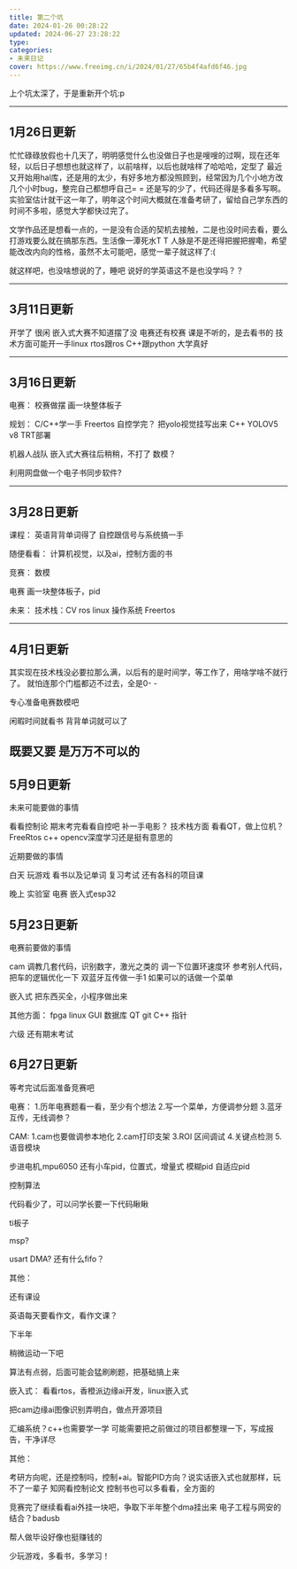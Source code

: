 ```yaml
---
title: 第二个坑
date: 2024-01-26 00:28:22
updated: 2024-06-27 23:28:22
type:
categories:
- 未来日记
cover: https://www.freeimg.cn/i/2024/01/27/65b4f4afd6f46.jpg
---
```


上个坑太深了，于是重新开个坑:p

---------------------
1月26日更新
---
忙忙碌碌放假也十几天了，明明感觉什么也没做日子也是嗖嗖的过啊，现在还年轻，以后日子想想也就这样了，以前啥样，以后也就啥样了哈哈哈，定型了
最近又开始用hal库，还是用的太少，有好多地方都没照顾到，经常因为几个小地方改几个小时bug，整完自己都想呼自己= = 还是写的少了，代码还得是多看多写啊。
实验室估计就干这一年了，明年这个时间大概就在准备考研了，留给自己学东西的时间不多啦，感觉大学都快过完了。

文学作品还是想看一点的，一是没有合适的契机去接触，二是也没时间去看，要么打游戏要么就在搞那东西。生活像一潭死水T T 
人脉是不是还得把握把握嘞，希望能改改内向的性格，虽然不太可能吧，感觉一辈子就这样了:(

就这样吧，也没啥想说的了，睡吧
说好的学英语这不是也没学吗？？

---------------------
3月11日更新
---
开学了
很闲
嵌入式大赛不知道摆了没
电赛还有校赛
课是不听的，是去看书的
技术方面可能开一手linux
rtos跟ros
C++跟python
大学真好

---------------------
3月16日更新
---
电赛：
校赛做摆
画一块整体板子

规划：
C/C++学一手
Freertos
自控学完？
把yolo视觉挂写出来 C++ YOLOV5 v8 TRT部署

机器人战队
嵌入式大赛往后稍稍，不打了 数模？

利用网盘做一个电子书同步软件?

---------------------
3月28日更新
---
课程：
英语背背单词得了
自控跟信号与系统搞一手

随便看看：
计算机视觉，以及ai，控制方面的书


竞赛：
数模

电赛   画一块整体板子，pid

未来：
技术栈：CV ros linux 操作系统 Freertos

---------------------
4月1日更新
---


其实现在技术栈没必要拉那么满，以后有的是时间学，等工作了，用啥学啥不就行了。
就怕连那个门槛都迈不过去，全是0- -

专心准备电赛数模吧

闲暇时间就看书 背背单词就可以了

既要又要 是万万不可以的
---------------------
5月9日更新
---

未来可能要做的事情

看看控制论
期末考完看看自控吧
补一手电影？
技术栈方面
看看QT，做上位机？
FreeRtos
c++ opencv深度学习还是挺有意思的

近期要做的事情

白天
玩游戏
看书以及记单词
复习考试
还有各科的项目课

晚上
实验室 
电赛 嵌入式esp32

5月23日更新
---
电赛前要做的事情

cam 调教几套代码，识别数字，激光之类的
调一下位置环速度环 参考别人代码，把车的逻辑优化一下
双蓝牙互传做一手1
如果可以的话做一个菜单

嵌入式 把东西买全，小程序做出来

其他方面：
fpga linux GUI 数据库
QT git C++ 指针

六级
还有期末考试




6月27日更新
---
等考完试后面准备竞赛吧


电赛：
1.历年电赛题看一看，至少有个想法
2.写一个菜单，方便调参分题
3.蓝牙互传，无线调参？

CAM:
1.cam也要做调参本地化 
2.cam打印支架
3.ROI 区间调试
4.关键点检测
5.语音模块

步进电机,mpu6050
还有小车pid，位置式，增量式
模糊pid 自适应pid 

控制算法

代码看少了，可以问学长要一下代码瞅瞅

ti板子

msp? 

usart DMA? 还有什么fifo？

其他：

还有课设

英语每天要看作文，看作文课？

下半年

稍微运动一下吧


算法有点弱，后面可能会猛刷刷题，把基础搞上来


嵌入式：
看看rtos，香橙派边缘ai开发，linux嵌入式

把cam边缘ai图像识别弄明白，做点开源项目

汇编系统？c++也需要学一学
可能需要把之前做过的项目都整理一下，写成报告，干净详尽

其他：

考研方向呢，还是控制吗，控制+ai。智能PID方向？说实话嵌入式也就那样，玩不了一辈子
知网看控制论文
控制书也可以多看看，全方面的


竞赛完了继续看看ai外挂一块吧，争取下半年整个dma挂出来
电子工程与网安的结合？badusb

帮人做毕设好像也挺赚钱的

少玩游戏，多看书，多学习！
